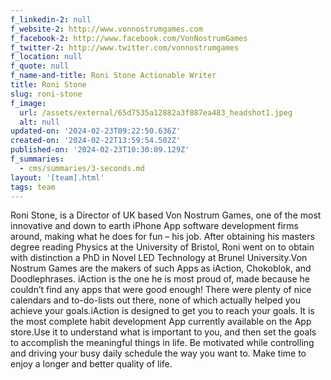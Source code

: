 ```yaml
---
f_linkedin-2: null
f_website-2: http://www.vonnostrumgames.com
f_facebook-2: http://www.facebook.com/VonNostrumGames
f_twitter-2: http://www.twitter.com/vonnostrumgames
f_location: null
f_quote: null
f_name-and-title: Roni Stone Actionable Writer
title: Roni Stone
slug: roni-stone
f_image:
  url: /assets/external/65d7535a12882a3f887ea483_headshot1.jpeg
  alt: null
updated-on: '2024-02-23T09:22:50.636Z'
created-on: '2024-02-22T13:59:54.502Z'
published-on: '2024-02-23T10:30:09.129Z'
f_summaries:
  - cms/summaries/3-seconds.md
layout: '[team].html'
tags: team
---
```


Roni Stone, is a Director of UK based Von Nostrum Games, one of the most innovative and down to earth iPhone App software development firms around, making what he does for fun – his job. After obtaining his masters degree reading Physics at the University of Bristol, Roni went on to obtain with distinction a PhD in Novel LED Technology at Brunel University.Von Nostrum Games are the makers of such Apps as iAction, Chokoblok, and Doodlephrases. iAction is the one he is most proud of, made because he couldn’t find any apps that were good enough! There were plenty of nice calendars and to-do-lists out there, none of which actually helped you achieve your goals.iAction is designed to get you to reach your goals. It is the most complete habit development App currently available on the App store.Use it to understand what is important to you, and then set the goals to accomplish the meaningful things in life. Be motivated while controlling and driving your busy daily schedule the way you want to. Make time to enjoy a longer and better quality of life.
